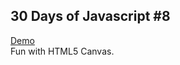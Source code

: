 30 Days of Javascript #8
-------------

[Demo](https://rawgit.com/val--/js30-rainbow-canvas/master/index.html)  
Fun with HTML5 Canvas.  